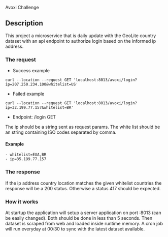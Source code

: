 Avoxi Challenge

## Description

This project a microservice that is daily update with the GeoLite country dataset with an api endpoint to authorize login based on the informed ip address.

### The request
- Success example
```curl
curl --location --request GET 'localhost:8013/avoxi/login?ip=207.250.234.100&whitelist=US'
```
- Failed example
```curl
curl --location --request GET 'localhost:8013/avoxi/login?ip=32.199.77.157&whitelist=BR'
```
- Endpoint: /login GET

The ip should be a string sent as request params.
The white list should be an string containing ISO codes separated by comma.
#### Example
```
- whitelist=EUA,BR
- ip=35.199.77.157
```

### The response

If the ip address country location matches the given whitelist countries the response will be a 200 status. Otherwise a status 417 should be expected.

### How it works

At startup the application will setup a server application on port :8013 (can be easily changed). Both should be done in less than 5 seconds.
Then dataset is scraped from web and loaded inside runtime memory. A cron job will run everyday at 00:30 to sync with the latest dataset available. 
